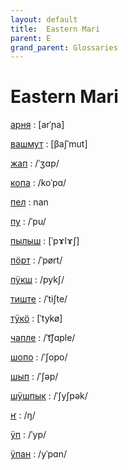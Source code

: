 ```yaml
---
layout: default
title:  Eastern Mari
parent: E
grand_parent: Glossaries
---
```


# Eastern Mari


[арня](https://en.wiktionary.org/wiki/?curid=4715994)
: [arˈɲa]

[вашмут](https://en.wiktionary.org/wiki/?curid=4715996)
: [βaʃˈmut]

[жап](https://en.wiktionary.org/wiki/?curid=3357520)
: /ˈʒɑp/

[копа](https://en.wiktionary.org/wiki/?curid=4433263)
: /koˈpɑ/

[пел](https://en.wiktionary.org/wiki/?curid=5138149)
: nan

[пу](https://en.wiktionary.org/wiki/?curid=1583693)
: /ˈpu/

[пылыш](https://en.wiktionary.org/wiki/?curid=4710342)
: [ˈpɤlɤʃ]

[пӧрт](https://en.wiktionary.org/wiki/?curid=4917535)
: /ˈpørt/

[пӱкш](https://en.wiktionary.org/wiki/?curid=8044966)
: /pykʃ/

[тиште](https://en.wiktionary.org/wiki/?curid=6559802)
: /ˈtiʃte/

[тӱкӧ](https://en.wiktionary.org/wiki/?curid=5844551)
: [ˈtykø]

[чапле](https://en.wiktionary.org/wiki/?curid=7717000)
: /ˈt͡ʃɑple/

[шопо](https://en.wiktionary.org/wiki/?curid=7600672)
: /ˈʃopo/

[шып](https://en.wiktionary.org/wiki/?curid=8740295)
: /ˈʃəp/

[шӱшпык](https://en.wiktionary.org/wiki/?curid=7600695)
: /ˈʃyʃpək/

[ҥ](https://en.wiktionary.org/wiki/?curid=4568320)
: /ŋ/

[ӱп](https://en.wiktionary.org/wiki/?curid=3923031)
: /ˈyp/

[ӱпан](https://en.wiktionary.org/wiki/?curid=7600680)
: /yˈpɑn/

